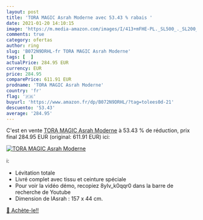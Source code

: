```yaml
---
layout: post
title: 'TORA MAGIC Asrah Moderne avec 53.43 % rabais '
date: 2021-01-20 14:10:15
image: 'https://m.media-amazon.com/images/I/413+mFHE-PL._SL500_._SL200_.jpg'
comments: true
category: ofertas
author: ring
slug: 'B072N9DRHL-fr TORA MAGIC Asrah Moderne'
tags: [  ]
actualPrice: 284.95 EUR
currency: EUR
price: 284.95
comparePrice: 611.91 EUR
prodname: 'TORA MAGIC Asrah Moderne'
country: 'fr'
flag: '🇫🇷'
buyurl: 'https://www.amazon.fr/dp/B072N9DRHL/?tag=tolees0d-21'
descuento: '53.43'
average: '284.95'
---
```


C'est en vente [TORA MAGIC Asrah Moderne](https://www.amazon.fr/dp/B072N9DRHL/?tag=tolees0d-21)  à  53.43 % de réduction, prix final  284.95 EUR (original: 611.91 EUR) ici:

[![TORA MAGIC Asrah Moderne](https://m.media-amazon.com/images/I/413+mFHE-PL._SL500_._SL200_.jpg)](https://www.amazon.fr/dp/B072N9DRHL/?tag=tolees0d-21)

ℹ️:

- Lévitation totale
- Livré complet avec tissu et ceinture spéciale
- Pour voir la vidéo démo, recopiez 8yIv_k0qqr0 dans la barre de recherche de Youtube
- Dimension de lAsrah : 157 x 44 cm.

[🛒 Achète-le!!](https://www.amazon.fr/dp/B072N9DRHL/?tag=tolees0d-21)
